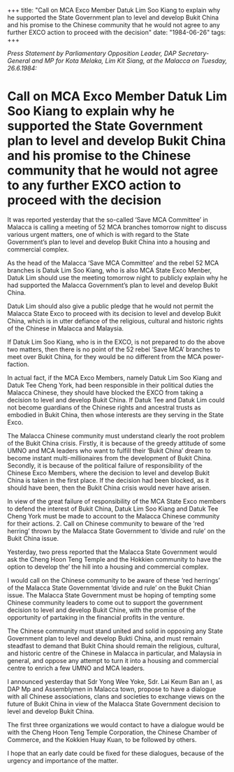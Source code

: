 +++ 
title: "Call on MCA Exco Member Datuk Lim Soo Kiang to explain why he supported the State Government plan to level and develop Bukit China and his promise to the Chinese community that he would not agree to any further EXCO action to proceed with the decision"
date: "1984-06-26"
tags:
+++

_Press Statement by Parliamentary Opposition Leader, DAP Secretary-General and MP for Kota Melaka, Lim Kit Siang, at the Malacca on Tuesday, 26.6.1984:_

# Call on MCA Exco Member Datuk Lim Soo Kiang to explain why he supported the State Government plan to level and develop Bukit China and his promise to the Chinese community that he would not agree to any further EXCO action to proceed with the decision													
It was reported yesterday that the so-called ‘Save MCA Committee’ in Malacca is calling a meeting of 52 MCA branches tomorrow night to discuss various urgent matters, one of which is with regard to the State Government’s plan to level and develop Bukit China into a housing and commercial complex.</u>

As the head of the Malacca ‘Save MCA Committee’ and the rebel 52 MCA branches is Datuk Lim Soo Kiang, who is also MCA State Exco Menber, Datuk Lim should use the meeting tomorrow night to publicly explain why he had supported the Malacca Government’s plan to level and develop Bukit China.

Datuk Lim should also give a public pledge that he would not permit the Malacca State Exco to proceed with its decision to level and develop Bukit China, which is in utter defiance of the religious, cultural and historic rights of the Chinese in Malacca and Malaysia.

If Datuk Lim Soo Kiang, who is in the EXCO, is not prepared to do the above two matters, then there is no point of the 52 rebel ‘Save MCA’ branches to meet over Bukit China, for they would be no different from the MCA power-faction.

In actual fact, if the MCA Exco Members, namely Datuk Lim Soo Kiang and Datuk Tee Cheng York, had been responsible in their political duties the Malacca Chinese, they should have blocked the EXCO from taking a decision to level and develop Bukit China. If Datuk Tee and Datuk Lim could not become guardians of the Chinese rights and ancestral trusts as embodied in Bukit China, then whose interests are they serving in the State Exco.

The Malacca Chinese community must understand clearly the root problem of the Bukit China crisis. Firstly, it is because of the greedy attitude of some UMNO and MCA leaders who want to fulfill their ‘Bukit China’ dream to become instant multi-millionaires from the development of Bukit China. Secondly, it is because of the political failure of responsibility of the Chinese Exco Members, where the decision to level and develop Bukit China is taken in the first place. If the decision had been blocked, as it should have been, then the Bukit China crisis would never have arisen.

In view of the great failure of responsibility of the MCA State Exco members to defend the interest of Bukit China, Datuk Lim Soo Kiang and Datuk Tee Cheng York must be made to account to the Malacca Chinese community for their actions.
2. Call on Chinese community to beware of the ‘red herring’ thrown by the Malacca State Government to ‘divide and rule’ on the Bukit China issue.
							
Yesterday, two press reported that the Malacca State Government would ask the Cheng Hoon Teng Temple and the Hokkien community to have the option to develop the’ the hill into a housing and commercial complex.

I would call on the Chinese community to be aware of these ‘red herrings’ of the Malacca State Governmentat ‘divide and rule’ on the Bukit Chian issue. The Malacca State Government must be hoping of tempting some Chinese community leaders to come out to support the government decision to level and develop Bukit Chine, with the promise of the opportunity of partaking in the financial profits in the venture.

The Chinese community must stand united and solid in opposing any State Government plan to level and develop Bukti China, and must remain steadfast to demand that Bukit China should remain the religious, cultural, and historic centre of the Chinese in Malacca in particular, and Malaysia in general, and oppose any attempt to turn it into a housing and commercial centre to enrich a few UMNO and MCA leaders.

I announced yesterday that Sdr Yong Wee Yoke, Sdr. Lai Keum Ban an I, as DAP Mp and Assemblymen in Malacca town, propose to have a dialogue with all Chinese associations, clans and societies to exchange views on the future of Bukit China in view of the Malacca State Government decision to level and develop Bukit China.

The first three organizations we would contact to have a dialogue would be with the Cheng Hoon Teng Temple Corporation, the Chinese Chamber of Commerce, and the Kokkien Huay Kuan, to be followed by others.


I hope that an early date could be fixed for these dialogues, because of the urgency and importance of the matter.
 
